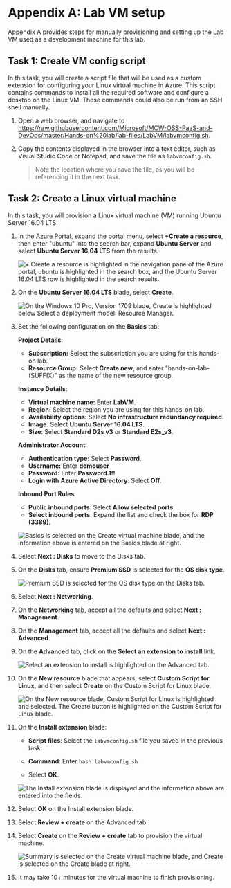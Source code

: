 # Appendix A: Lab VM setup

Appendix A provides steps for manually provisioning and setting up the Lab VM used as a development machine for this lab.

## Task 1: Create VM config script

In this task, you will create a script file that will be used as a custom extension for configuring your Linux virtual machine in Azure. This script contains commands to install all the required software and configure a desktop on the Linux VM. These commands could also be run from an SSH shell manually.

1. Open a web browser, and navigate to <https://raw.githubusercontent.com/Microsoft/MCW-OSS-PaaS-and-DevOps/master/Hands-on%20lab/lab-files/LabVM/labvmconfig.sh>.

2. Copy the contents displayed in the browser into a text editor, such as Visual Studio Code or Notepad, and save the file as `labvmconfig.sh`.

    > Note the location where you save the file, as you will be referencing it in the next task.

## Task 2: Create a Linux virtual machine

In this task, you will provision a Linux virtual machine (VM) running Ubuntu Server 16.04 LTS.

1. In the [Azure Portal](https://portal.azure.com/), expand the portal menu, select **+Create a resource**, then enter "ubuntu" into the search bar, expand **Ubuntu Server** and select **Ubuntu Server 16.04 LTS** from the results.

    ![+ Create a resource is highlighted in the navigation pane of the Azure portal, ubuntu is highlighted in the search box, and the Ubuntu Server 16.04 LTS row is highlighted in the search results.](media/create-resource-ubuntu-server-16.04-lts.png "Azure Portal")

2. On the **Ubuntu Server 16.04 LTS** blade, select **Create**.

    ![On the Windows 10 Pro, Version 1709 blade, Create is highlighted below Select a deployment model: Resource Manager.](media/ubuntu-server-create.png "Select a deployment model field")

3. Set the following configuration on the **Basics** tab:

    **Project Details**:

    - **Subscription:** Select the subscription you are using for this hands-on lab.
    - **Resource Group:** Select **Create new**, and enter "hands-on-lab-(SUFFIX)" as the name of the new resource group.

    **Instance Details**:

    - **Virtual machine name:** Enter **LabVM**.
    - **Region:** Select the region you are using for this hands-on lab.
    - **Availability options**: Select **No infrastructure redundancy required**.
    - **Image**: Select **Ubuntu Server 16.04 LTS**.
    - **Size**: Select **Standard D2s v3** or **Standard E2s_v3**.

    **Administrator Account**:

    - **Authentication type:** Select **Password**.
    - **Username:** Enter **demouser**
    - **Password:** Enter **Password.1!!**
    - **Login with Azure Active Directory**: Select **Off**.

    **Inbound Port Rules**:

     - **Public inbound ports**: Select **Allow selected ports**.
     - **Select inbound ports**: Expand the list and check the box for **RDP (3389)**.

    ![Basics is selected on the Create virtual machine blade, and the information above is entered on the Basics blade at right.](media/create-ubuntu-server-basics.png "Create a virtual machine")

4. Select **Next : Disks** to move to the Disks tab.

5. On the **Disks** tab, ensure **Premium SSD** is selected for the **OS disk type**.

    ![Premium SSD is selected for the OS disk type on the Disks tab.](media/create-ubuntu-server-disks.png "Create a virtual machine")

6. Select **Next : Networking**.

7. On the **Networking** tab, accept all the defaults and select **Next : Management**.

8. On the **Management** tab, accept all the defaults and select **Next : Advanced**.

9. On the **Advanced** tab, click on the **Select an extension to install** link.

    ![Select an extension to install is highlighted on the Advanced tab.](media/create-ubuntu-server-advanced.png "Create a virtual machine")

10. On the **New resource** blade that appears, select **Custom Script for Linux**, and then select **Create** on the Custom Script for Linux blade.

    ![On the New resource blade, Custom Script for Linux is highlighted and selected. The Create button is highlighted on the Custom Script for Linux blade.](media/create-ubuntu-server-new-resource-extension.png "Create a virtual machine")

11. On the **Install extension** blade:

    - **Script files**: Select the `labvmconfig.sh` file you saved in the previous task.

    - **Command**: Enter `bash labvmconfig.sh`

    - Select **OK**.

    ![The Install extension blade is displayed and the information above are entered into the fields.](media/create-ubuntu-server-install-extension.png "Install extension blade")

12. Select **OK** on the Install extension blade.

13. Select **Review + create** on the Advanced tab.

14. Select **Create** on the **Review + create** tab to provision the virtual machine.

    ![Summary is selected on the Create virtual machine blade, and Create is selected on the Create blade at right.](media/create-ubuntu-server-review-create.png "Create a virtual machine")

15. It may take 10+ minutes for the virtual machine to finish provisioning.
